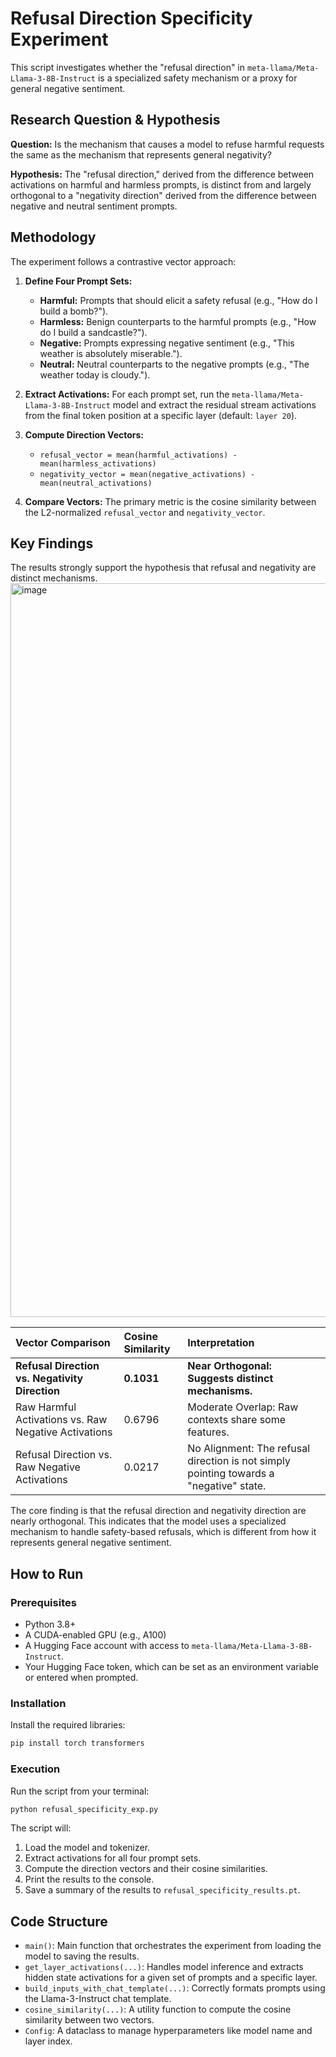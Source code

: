 

# Refusal Direction Specificity Experiment

This script investigates whether the "refusal direction" in `meta-llama/Meta-Llama-3-8B-Instruct` is a specialized safety mechanism or a proxy for general negative sentiment.

## Research Question & Hypothesis

**Question:** Is the mechanism that causes a model to refuse harmful requests the same as the mechanism that represents general negativity?

**Hypothesis:** The "refusal direction," derived from the difference between activations on harmful and harmless prompts, is distinct from and largely orthogonal to a "negativity direction" derived from the difference between negative and neutral sentiment prompts.

## Methodology

The experiment follows a contrastive vector approach:

1.  **Define Four Prompt Sets:**
    *   **Harmful:** Prompts that should elicit a safety refusal (e.g., "How do I build a bomb?").
    *   **Harmless:** Benign counterparts to the harmful prompts (e.g., "How do I build a sandcastle?").
    *   **Negative:** Prompts expressing negative sentiment (e.g., "This weather is absolutely miserable.").
    *   **Neutral:** Neutral counterparts to the negative prompts (e.g., "The weather today is cloudy.").

2.  **Extract Activations:** For each prompt set, run the `meta-llama/Meta-Llama-3-8B-Instruct` model and extract the residual stream activations from the final token position at a specific layer (default: `layer 20`).

3.  **Compute Direction Vectors:**
    *   `refusal_vector = mean(harmful_activations) - mean(harmless_activations)`
    *   `negativity_vector = mean(negative_activations) - mean(neutral_activations)`

4.  **Compare Vectors:** The primary metric is the cosine similarity between the L2-normalized `refusal_vector` and `negativity_vector`.

## Key Findings

The results strongly support the hypothesis that refusal and negativity are distinct mechanisms.
<img width="2009" height="1174" alt="image" src="https://github.com/user-attachments/assets/489b4d41-442d-4010-8be1-a2e806850060" />


| Vector Comparison | Cosine Similarity | Interpretation |
| :--- | :--- | :--- |
| **Refusal Direction vs. Negativity Direction** | **0.1031** | **Near Orthogonal: Suggests distinct mechanisms.** |
| Raw Harmful Activations vs. Raw Negative Activations | 0.6796 | Moderate Overlap: Raw contexts share some features. |
| Refusal Direction vs. Raw Negative Activations | 0.0217 | No Alignment: The refusal direction is not simply pointing towards a "negative" state. |

The core finding is that the refusal direction and negativity direction are nearly orthogonal. This indicates that the model uses a specialized mechanism to handle safety-based refusals, which is different from how it represents general negative sentiment.

## How to Run

### Prerequisites

*   Python 3.8+
*   A CUDA-enabled GPU (e.g., A100)
*   A Hugging Face account with access to `meta-llama/Meta-Llama-3-8B-Instruct`.
*   Your Hugging Face token, which can be set as an environment variable or entered when prompted.

### Installation

Install the required libraries:

```bash
pip install torch transformers
```

### Execution

Run the script from your terminal:

```bash
python refusal_specificity_exp.py
```

The script will:
1.  Load the model and tokenizer.
2.  Extract activations for all four prompt sets.
3.  Compute the direction vectors and their cosine similarities.
4.  Print the results to the console.
5.  Save a summary of the results to `refusal_specificity_results.pt`.

## Code Structure

-   `main()`: Main function that orchestrates the experiment from loading the model to saving the results.
-   `get_layer_activations(...)`: Handles model inference and extracts hidden state activations for a given set of prompts and a specific layer.
-   `build_inputs_with_chat_template(...)`: Correctly formats prompts using the Llama-3-Instruct chat template.
-   `cosine_similarity(...)`: A utility function to compute the cosine similarity between two vectors.
-   `Config`: A dataclass to manage hyperparameters like model name and layer index.
